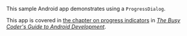 This sample Android app demonstrates
using a `ProgressDialog`.

This app is covered in 
[the chapter on progress indicators](https://commonsware.com/Android/previews/progress-indicators)
in [*The Busy Coder's Guide to Android Development*](https://commonsware.com/Android/).


